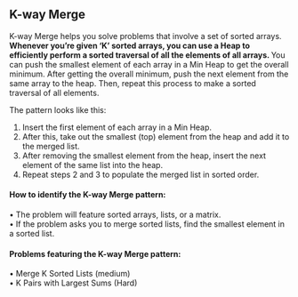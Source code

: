 ## K-way Merge

K-way Merge helps you solve problems that involve a set of sorted arrays.
<b>Whenever you’re given ‘K’ sorted arrays, you can use a Heap to efficiently perform a sorted traversal of all the elements of all arrays. </b>
You can push the smallest element of each array in a Min Heap to get the overall minimum. After getting the overall minimum, push the next element 
from the same array to the heap. Then, repeat this process to make a sorted traversal of all elements.

The pattern looks like this:
<ol>
  <li>Insert the first element of each array in a Min Heap.</li>
  <li>After this, take out the smallest (top) element from the heap and add it to the merged list.</li>
  <li>After removing the smallest element from the heap, insert the next element of the same list into the heap.</li>
  <li>Repeat steps 2 and 3 to populate the merged list in sorted order.</li>
</ol>

#### How to identify the K-way Merge pattern: 

&#8226; The problem will feature sorted arrays, lists, or a matrix. <br>
&#8226; If the problem asks you to merge sorted lists, find the smallest element in a sorted list. <br>

#### Problems featuring the K-way Merge pattern: 

&#8226; Merge K Sorted Lists (medium) <br>
&#8226; K Pairs with Largest Sums (Hard)
